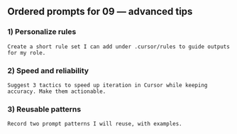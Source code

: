 ## Ordered prompts for 09 — advanced tips

### 1) Personalize rules
```text
Create a short rule set I can add under .cursor/rules to guide outputs for my role.
```

### 2) Speed and reliability
```text
Suggest 3 tactics to speed up iteration in Cursor while keeping accuracy. Make them actionable.
```

### 3) Reusable patterns
```text
Record two prompt patterns I will reuse, with examples.
```

